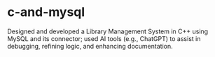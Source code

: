 # c-and-mysql
 Designed and developed a Library Management System in C++ using MySQL and its connector; used AI tools (e.g., ChatGPT) to assist in debugging, refining logic, and enhancing documentation.
